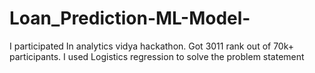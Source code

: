 # Loan_Prediction-ML-Model-
I participated In analytics vidya hackathon. Got 3011 rank out of 70k+ participants. I used Logistics regression to solve the problem statement

